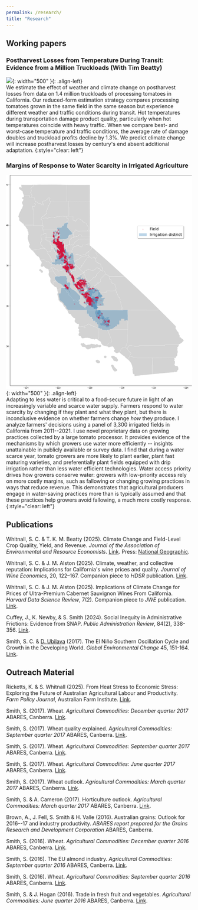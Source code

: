```yaml
---
permalink: /research/
title: "Research"
---
```


## Working papers
### Postharvest Losses from Temperature During Transit: Evidence from a Million Truckloads (With Tim Beatty)
![](../assets/cubic_lu_percent_3d_pval.png){: width="500" }{: .align-left}  
We estimate the effect of weather and climate change on postharvest losses from data on 1.4 million truckloads of processing tomatoes in California. Our reduced-form estimation strategy compares processing tomatoes grown in the same field in the same season but experience different weather and traffic conditions during transit. Hot temperatures during transportation damage product quality, particularly when hot temperatures coincide with heavy traffic. When we compare best- and worst-case temperature and traffic conditions, the average rate of damage doubles and truckload profits decline by 1.3%. We predict climate change will increase postharvest losses by century's end absent additional adaptation.
{:style="clear: left"}

### Margins of Response to Water Scarcity in Irrigated Agriculture
![](../assets/water_districts.png){: width="500" }{: .align-left}  
Adapting to less water is critical to a food-secure future in light of an increasingly variable and scarce water supply. Farmers respond to water scarcity by changing if they plant and what they plant, but there is inconclusive evidence on whether farmers change *how* they produce. I analyze farmers' decisions using a panel of 3,300 irrigated fields in California from 2011--2021. I use novel proprietary data on growing practices collected by a large tomato processor. It provides evidence of the mechanisms by which growers use water more efficiently -- insights unattainable in publicly available or survey data. I find that during a water scarce year, tomato growers are more likely to plant earlier, plant fast maturing varieties, and preferentially plant fields equipped with drip irrigation rather than less water efficient technologies. Water access priority drives how growers conserve water: growers with low-priority access rely on more costly margins, such as fallowing or changing growing practices in ways that reduce revenue. This demonstrates that agricultural producers engage in water-saving practices more than is typically assumed and that these practices help growers avoid fallowing, a much more costly response.
{:style="clear: left"}

## Publications

Whitnall, S. C. & T. K. M. Beatty (2025). Climate Change and Field-Level Crop Quality, Yield, and Revenue. <em>Journal of the Association of Environmental and Resource Economists</em>. [Link](https://www.journals.uchicago.edu/doi/pdf/10.1086/736749). Press: [National Geographic](https://www.nationalgeographic.com/environment/article/climate-change-is-coming-for-your-pizza-sauce).

Whitnall, S. C. & J. M. Alston (2025). Climate, weather, and collective reputation: Implications for California's wine prices and quality. <em>Journal of Wine Economics</em>, 20, 122–167. Companion piece to <em>HDSR</em> publication. [Link](https://www.cambridge.org/core/journals/journal-of-wine-economics/article/climate-weather-and-collective-reputation-implications-for-californias-wine-prices-and-quality/DEDDD2CDA1514A86A040E9EEF6F6BCF9). 

Whitnall, S. C. & J. M. Alston (2025). Implications of Climate Change for Prices of Ultra-Premium Cabernet Sauvignon Wines From California. <em>Harvard Data Science Review</em>, 7(2). Companion piece to <em>JWE</em> publication. [Link](https://hdsr.mitpress.mit.edu/pub/6g3q4shv/release/3?readingCollection=da931fd2).

Cuffey, J., K. Newby, & S. Smith (2024). Social Inequity in Administrative Frictions: Evidence from SNAP. <em>Public Administration Review</em>, 84(2), 338-356. [Link](https://doi.org/10.1111/puar.13701).

Smith, S. C. & [D. Ubilava](https://davidubilava.com/) (2017). The El Ni&ntilde;o Southern Oscillation Cycle and Growth in the Developing World. <em>Global Environmental Change</em> 45, 151-164. [Link](https://www.sciencedirect.com/science/article/pii/S0959378017300432).

## Outreach Material

Ricketts, K. & S. Whitnall (2025). From Heat Stress to Economic Stress: Exploring the Future of Australian Agricultural Labour and Productivity. <em>Farm Policy Journal</em>, Australian Farm Institute. [Link](https://www.farminstitute.org.au/product/fpj2201-ricketts-k-whitnall-s-2025-from-heat-stress-to-economic-stress-exploring-the-future-of-australian-agricultural-labour-and-productivity/).

Smith, S. (2017). Wheat. <em>Agricultural Commodities: December quarter 2017</em> ABARES, Canberra. [Link](https://www.awe.gov.au/abares/research-topics/agricultural-outlook/previous-reports).

Smith, S. (2017). Wheat quality explained. <em>Agricultural Commodities: September quarter 2017</em> ABARES, Canberra. [Link](https://www.awe.gov.au/abares/research-topics/agricultural-outlook/previous-reports).

Smith, S. (2017). Wheat. <em>Agricultural Commodities: September quarter 2017</em> ABARES, Canberra. [Link](https://www.awe.gov.au/abares/research-topics/agricultural-outlook/previous-reports).

Smith, S. (2017). Wheat. <em>Agricultural Commodities: June quarter 2017</em> ABARES, Canberra. [Link](https://www.awe.gov.au/abares/research-topics/agricultural-outlook/previous-reports).

Smith, S. (2017). Wheat outlook. <em>Agricultural Commodities: March quarter 2017</em> ABARES, Canberra. [Link](https://www.awe.gov.au/abares/research-topics/agricultural-outlook/previous-reports).

Smith, S. & A. Cameron (2017). Horticulture outlook. <em>Agricultural Commodities: March quarter 2017</em> ABARES, Canberra. [Link](https://www.awe.gov.au/abares/research-topics/agricultural-outlook/previous-reports).

Brown, A., J. Fell, S. Smith & H. Valle (2016). Australian grains: Outlook for 2016--17 and industry productivity. <em>ABARES report prepared for the Grains Research and Development Corporation</em> ABARES, Canberra.

Smith, S. (2016). Wheat. <em>Agricultural Commodities: December quarter 2016</em> ABARES, Canberra. [Link](https://www.awe.gov.au/abares/research-topics/agricultural-outlook/previous-reports).

Smith, S. (2016). The EU almond industry. <em>Agricultural Commodities: September quarter 2016</em> ABARES, Canberra. [Link](https://www.awe.gov.au/abares/research-topics/agricultural-outlook/previous-reports).

Smith, S. (2016). Wheat. <em>Agricultural Commodities: September quarter 2016</em> ABARES, Canberra. [Link](https://www.awe.gov.au/abares/research-topics/agricultural-outlook/previous-reports).

Smith, S. & J. Hogan (2016). Trade in fresh fruit and vegetables. <em>Agricultural Commodities: June quarter 2016</em> ABARES, Canberra. [Link](https://www.awe.gov.au/abares/research-topics/agricultural-outlook/previous-reports).
